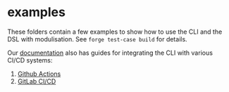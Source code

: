 # examples

These folders contain a few examples to show how to use the CLI and the DSL with modulisation. See `forge test-case build` for details.

Our [documentation](https://docs.stormforger.com) also has guides for integrating the CLI with various CI/CD systems:

1. [Github Actions](https://docs.stormforger.com/guides/github-actions)
1. [GitLab CI/CD](https://docs.stormforger.com/guides/gitlab)
